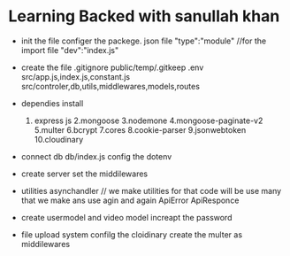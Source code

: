 # Learning Backed with sanullah khan 

 * init the file 
    configer the packege. json file 
    "type":"module" //for the import file
    "dev":"index.js"


 * create the file 
    .gitignore 
    public/temp/.gitkeep
    .env
    src/app.js,index.js,constant.js
    src/controler,db,utils,middlewares,models,routes

 * dependies install 
    1. express js
    2.mongoose
    3.nodemone
    4.mongoose-paginate-v2
    5.multer
    6.bcrypt
    7.cores
    8.cookie-parser
    9.jsonwebtoken
    10.cloudinary
    
 * connect db
   db/index.js 
   config the dotenv

 * create server 
   set the middilewares

 * utilities
   asynchandler   // we make utilities for that code will be use many that we make ans use agin and again 
   ApiError
   ApiResponce

 * create usermodel and video model 
  increapt the password 

 * file upload system 
  confilg the cloidinary 
  create the multer as middilewares
